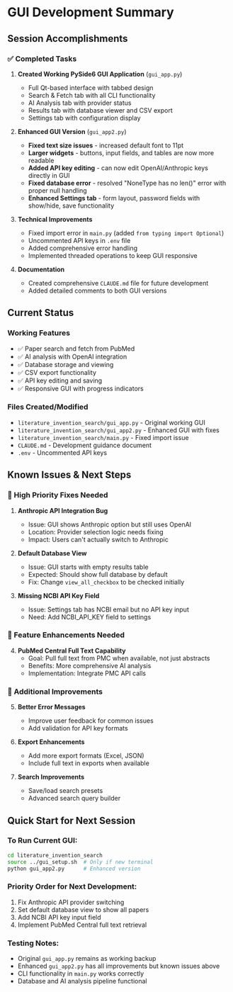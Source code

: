 # GUI Development Summary

## Session Accomplishments

### ✅ Completed Tasks
1. **Created Working PySide6 GUI Application** (`gui_app.py`)
   - Full Qt-based interface with tabbed design
   - Search & Fetch tab with all CLI functionality
   - AI Analysis tab with provider status
   - Results tab with database viewer and CSV export
   - Settings tab with configuration display

2. **Enhanced GUI Version** (`gui_app2.py`)
   - **Fixed text size issues** - increased default font to 11pt
   - **Larger widgets** - buttons, input fields, and tables are now more readable
   - **Added API key editing** - can now edit OpenAI/Anthropic keys directly in GUI
   - **Fixed database error** - resolved "NoneType has no len()" error with proper null handling
   - **Enhanced Settings tab** - form layout, password fields with show/hide, save functionality

3. **Technical Improvements**
   - Fixed import error in `main.py` (added `from typing import Optional`)
   - Uncommented API keys in `.env` file
   - Added comprehensive error handling
   - Implemented threaded operations to keep GUI responsive

4. **Documentation**
   - Created comprehensive `CLAUDE.md` file for future development
   - Added detailed comments to both GUI versions

## Current Status

### Working Features
- ✅ Paper search and fetch from PubMed
- ✅ AI analysis with OpenAI integration
- ✅ Database storage and viewing
- ✅ CSV export functionality
- ✅ API key editing and saving
- ✅ Responsive GUI with progress indicators

### Files Created/Modified
- `literature_invention_search/gui_app.py` - Original working GUI
- `literature_invention_search/gui_app2.py` - Enhanced GUI with fixes
- `literature_invention_search/main.py` - Fixed import issue
- `CLAUDE.md` - Development guidance document
- `.env` - Uncommented API keys

## Known Issues & Next Steps

### 🔧 High Priority Fixes Needed

1. **Anthropic API Integration Bug**
   - Issue: GUI shows Anthropic option but still uses OpenAI
   - Location: Provider selection logic needs fixing
   - Impact: Users can't actually switch to Anthropic

2. **Default Database View**
   - Issue: GUI starts with empty results table
   - Expected: Should show full database by default
   - Fix: Change `view_all_checkbox` to be checked initially

3. **Missing NCBI API Key Field**
   - Issue: Settings tab has NCBI email but no API key input
   - Need: Add NCBI_API_KEY field to settings

### 🚀 Feature Enhancements Needed

4. **PubMed Central Full Text Capability**
   - Goal: Pull full text from PMC when available, not just abstracts
   - Benefits: More comprehensive AI analysis
   - Implementation: Integrate PMC API calls

### 🎯 Additional Improvements

5. **Better Error Messages**
   - Improve user feedback for common issues
   - Add validation for API key formats

6. **Export Enhancements**
   - Add more export formats (Excel, JSON)
   - Include full text in exports when available

7. **Search Improvements**
   - Save/load search presets
   - Advanced search query builder

## Quick Start for Next Session

### To Run Current GUI:
```bash
cd literature_invention_search
source ../gui_setup.sh  # Only if new terminal
python gui_app2.py      # Enhanced version
```

### Priority Order for Next Development:
1. Fix Anthropic API provider switching
2. Set default database view to show all papers
3. Add NCBI API key input field
4. Implement PubMed Central full text retrieval

### Testing Notes:
- Original `gui_app.py` remains as working backup
- Enhanced `gui_app2.py` has all improvements but known issues above
- CLI functionality in `main.py` works correctly
- Database and AI analysis pipeline functional
